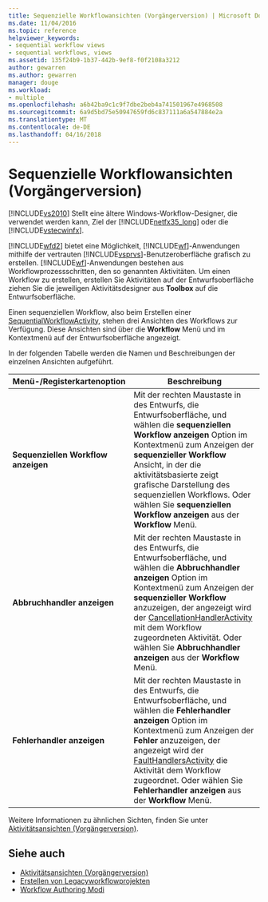 ```yaml
---
title: Sequenzielle Workflowansichten (Vorgängerversion) | Microsoft Docs
ms.date: 11/04/2016
ms.topic: reference
helpviewer_keywords:
- sequential workflow views
- sequential workflows, views
ms.assetid: 135f24b9-1b37-442b-9ef8-f0f2108a3212
author: gewarren
ms.author: gewarren
manager: douge
ms.workload:
- multiple
ms.openlocfilehash: a6b42ba9c1c9f7dbe2beb4a741501967e4968508
ms.sourcegitcommit: 6a9d5bd75e50947659fd6c837111a6a547884e2a
ms.translationtype: MT
ms.contentlocale: de-DE
ms.lasthandoff: 04/16/2018
---
```

# <a name="sequential-workflow-views-legacy"></a>Sequenzielle Workflowansichten (Vorgängerversion)
[!INCLUDE[vs2010](../misc/includes/vs2010_md.md)] Stellt eine ältere Windows-Workflow-Designer, die verwendet werden kann, Ziel der [!INCLUDE[netfx35_long](../workflow-designer/includes/netfx35_long_md.md)] oder die [!INCLUDE[vstecwinfx](../workflow-designer/includes/vstecwinfx_md.md)].

 [!INCLUDE[wfd2](../workflow-designer/includes/wfd2_md.md)] bietet eine Möglichkeit, [!INCLUDE[wf](../workflow-designer/includes/wf_md.md)]-Anwendungen mithilfe der vertrauten [!INCLUDE[vsprvs](../code-quality/includes/vsprvs_md.md)]-Benutzeroberfläche grafisch zu erstellen. [!INCLUDE[wf](../workflow-designer/includes/wf_md.md)]-Anwendungen bestehen aus Workflowprozessschritten, den so genannten Aktivitäten. Um einen Workflow zu erstellen, erstellen Sie Aktivitäten auf der Entwurfsoberfläche ziehen Sie die jeweiligen Aktivitätsdesigner aus **Toolbox** auf die Entwurfsoberfläche.

 Einen sequenziellen Workflow, also beim Erstellen einer [SequentialWorkflowActivity](http://go.microsoft.com/fwlink?LinkID=65040), stehen drei Ansichten des Workflows zur Verfügung. Diese Ansichten sind über die **Workflow** Menü und im Kontextmenü auf der Entwurfsoberfläche angezeigt.

 In der folgenden Tabelle werden die Namen und Beschreibungen der einzelnen Ansichten aufgeführt.

|Menü-/Registerkartenoption|Beschreibung|
|----------------------|-----------------|
|**Sequenziellen Workflow anzeigen**|Mit der rechten Maustaste in des Entwurfs, die Entwurfsoberfläche, und wählen die **sequenziellen Workflow anzeigen** Option im Kontextmenü zum Anzeigen der **sequenzieller Workflow** Ansicht, in der die aktivitätsbasierte zeigt grafische Darstellung des sequenziellen Workflows. Oder wählen Sie **sequenziellen Workflow anzeigen** aus der **Workflow** Menü.|
|**Abbruchhandler anzeigen**|Mit der rechten Maustaste in des Entwurfs, die Entwurfsoberfläche, und wählen die **Abbruchhandler anzeigen** Option im Kontextmenü zum Anzeigen der **sequenzieller Workflow** anzuzeigen, der angezeigt wird der [CancellationHandlerActivity ](http://go.microsoft.com/fwlink?LinkID=65050) mit dem Workflow zugeordneten Aktivität. Oder wählen Sie **Abbruchhandler anzeigen** aus der **Workflow** Menü.|
|**Fehlerhandler anzeigen**|Mit der rechten Maustaste in des Entwurfs, die Entwurfsoberfläche, und wählen die **Fehlerhandler anzeigen** Option im Kontextmenü zum Anzeigen der **Fehler** anzuzeigen, der angezeigt wird der [FaultHandlersActivity](http://go.microsoft.com/fwlink?LinkID=65055) die Aktivität dem Workflow zugeordnet. Oder wählen Sie **Fehlerhandler anzeigen** aus der **Workflow** Menü.|

 Weitere Informationen zu ähnlichen Sichten, finden Sie unter [Aktivitätsansichten (Vorgängerversion)](../workflow-designer/activity-views-legacy.md).

## <a name="see-also"></a>Siehe auch

- [Aktivitätsansichten (Vorgängerversion)](../workflow-designer/activity-views-legacy.md)
- [Erstellen von Legacyworkflowprojekten](../workflow-designer/creating-legacy-workflow-projects.md)
- [Workflow Authoring Modi](http://go.microsoft.com/fwlink?LinkID=65014)